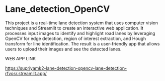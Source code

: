 # Lane_detection_OpenCV

This project is a real-time lane detection system that uses computer vision techniques and Streamlit to create an interactive web application. It processes input images to identify and highlight road lanes by leveraging OpenCV for edge detection, region of interest extraction, and Hough transform for line identification. The result is a user-friendly app that allows users to upload their images and see the detected lanes.

WEB APP LINK

https://supriyamk2-lane-detection-opencv-lane-detection-rfvosr.streamlit.app/


